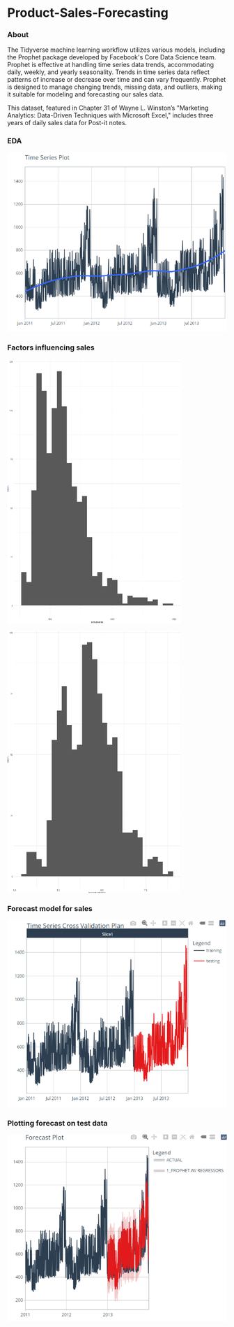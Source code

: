 # Product-Sales-Forecasting

### About
The Tidyverse machine learning workflow utilizes various models, including the Prophet package developed by Facebook's Core Data Science team. Prophet is effective at handling time series data trends, accommodating daily, weekly, and yearly seasonality. Trends in time series data reflect patterns of increase or decrease over time and can vary frequently. Prophet is designed to manage changing trends, missing data, and outliers, making it suitable for modeling and forecasting our sales data.

This dataset, featured in Chapter 31 of Wayne L. Winston’s "Marketing Analytics: Data-Driven Techniques with Microsoft Excel," includes three years of daily sales data for Post-it notes.

### EDA
![alt text](img/time-series-plot.png)

### Factors influencing sales
![alt text](img/eda.png)

![alt text](img/eda-log.png)

### Forecast model for sales
![alt text](img/forecast-model.png)

### Plotting forecast on test data
![alt text](img/forecast.png)